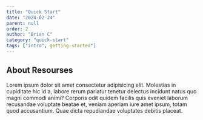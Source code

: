 ```yaml
---
title: "Quick Start"
date: "2024-02-24"
parent: null
order: 2
author: "Brian C"
category: "quick-start"
tags: ["intro", getting-started"]
---
```


## About Resourses

Lorem ipsum dolor sit amet consectetur adipisicing elit. Molestias in cupiditate hic id a, labore rerum pariatur tenetur delectus incidunt natus quo magni commodi animi? Corporis odit quidem facilis quis eveniet laborum recusandae voluptate beatae et, veniam aperiam iure amet ipsum, totam quod accusantium. Quae dicta repudiandae voluptates debitis placeat.
